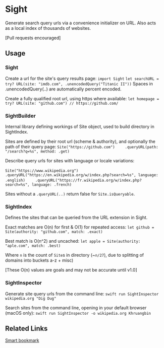 # Sight

Generate search query urls via a convenience initializer on URL.
Also acts as a local index of thousands of websites. 

[Pull requests encouraged]


## Usage

### Sight

Create a url for the site's query results page:
`import Sight`
`let searchURL = try? URL(site: "imdb.com", .unencodedQuery("Titanic II"))`
Spaces in .unencodedQuery(..) are automatically percent encoded.


Create a fully qualified root url, using https where available:
`let homepage = try? URL(site: "github.com") // https://github.com/`


### SightBuilder

Internal library defining workings of Site object, used to build directory in SightIndex.

Sites are defined by their root url (scheme & authority), and optionally the path of their query page:
`Site("https://github.com")`
`    .queryURL(path: "/search?q=%s", method: .get)`


Describe query urls for sites with language or locale variations:

`Site("https://www.wikipedia.org")`
`    .queryURL("https://en.wikipedia.org/w/index.php?search=%s", language: .english)`
`    .queryURL("https://fr.wikipedia.org/w/index.php?search=%s", language: .french)`

Sites without a `.queryURL(..)` return false for `Site.isQueryable`.


### SightIndex

Defines the sites that can be queried from the URL extension in Sight.

Exact matches are O(n) for first & O(1) for repeated access:
`let github = Site(authority: "github.com", match: .exact)`

Best match is O(n^2) and uncached:
`let apple = Site(authority: "aple.com", match: .best)`

Where `n` is the count of `Site`s in directory (~`n/27`), due to splitting of domains into buckets a-z + misc)

[These O(n) values are goals and may not be accurate until v1.0]


### SightInspector

Generate site query urls from the command line:
`swift run SightInspector wikipedia.org "Dig Dug"`

Search sites from the command line, opening in your default browser (macOS only):
`swift run SightInspector -o wikipedia.org Khruangbin`

## Related Links

[Smart bookmark](https://en.wikipedia.org/wiki/Smart_bookmark) 
